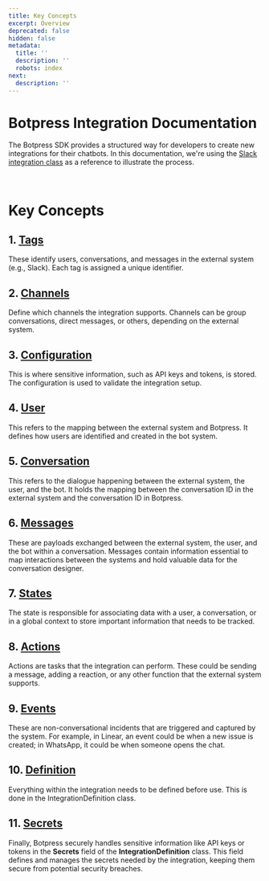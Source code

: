 ```yaml
---
title: Key Concepts
excerpt: Overview
deprecated: false
hidden: false
metadata:
  title: ''
  description: ''
  robots: index
next:
  description: ''
---
```

# Botpress Integration Documentation

The Botpress SDK provides a structured way for developers to create new integrations for their chatbots. In this documentation, we're using the [Slack integration class](https://github.com/botpress/botpress/blob/master/integrations/slack/src/index.ts) as a reference to illustrate the process.

<br />

# Key Concepts

## 1. [Tags](./tags.md)

These identify users, conversations, and messages in the external system (e.g., Slack). Each tag is assigned a unique identifier.

## 2. [Channels](./channels.md)

Define which channels the integration supports. Channels can be group conversations, direct messages, or others, depending on the external system.

## 3. [Configuration](./configuration.md)

This is where sensitive information, such as API keys and tokens, is stored. The configuration is used to validate the integration setup.

## 4. [User](./user.md)

This refers to the mapping between the external system and Botpress. It defines how users are identified and created in the bot system.

## 5. [Conversation](./conversation.md)

This refers to the dialogue happening between the external system, the user, and the bot. It holds the mapping between the conversation ID in the external system and the conversation ID in Botpress.

## 6. [Messages](./messages.md)

These are payloads exchanged between the external system, the user, and the bot within a conversation. Messages contain information essential to map interactions between the systems and hold valuable data for the conversation designer.

## 7. [States](./states.md)

The state is responsible for associating data with a user, a conversation, or in a global context to store important information that needs to be tracked.

## 8. [Actions](./actions.md)

Actions are tasks that the integration can perform. These could be sending a message, adding a reaction, or any other function that the external system supports.

## 9. [Events](./events.md)

These are non-conversational incidents that are triggered and captured by the system. For example, in Linear, an event could be when a new issue is created; in WhatsApp, it could be when someone opens the chat.

## 10. [Definition](./definition.md)

Everything within the integration needs to be defined before use. This is done in the IntegrationDefinition class.

## 11. [Secrets](./secrets.md)

Finally, Botpress securely handles sensitive information like API keys or tokens in the **Secrets** field of the **IntegrationDefinition** class. This field defines and manages the secrets needed by the integration, keeping them secure from potential security breaches.
